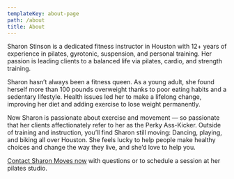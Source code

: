 ```yaml
---
templateKey: about-page
path: /about
title: About
---
```

Sharon Stinson is a dedicated fitness instructor in Houston with 12+ years of experience in pilates, gyrotonic, suspension, and personal training. Her passion is leading clients to a balanced life via pilates, cardio, and strength training.

Sharon hasn’t always been a fitness queen. As a young adult, she found herself more than 100 pounds overweight thanks to poor eating habits and a sedentary lifestyle. Health issues led her to make a lifelong change, improving her diet and adding exercise to lose weight permanently.

Now Sharon is passionate about exercise and movement — so passionate that her clients affectionately refer to her as the Perky Ass-Kicker. Outside of training and instruction, you’ll find Sharon still moving: Dancing, playing, and biking all over Houston. She feels lucky to help people make healthy choices and change the way they live, and she’d love to help you.

[Contact Sharon Moves now](/contact) with questions or to schedule a session at her pilates studio.
